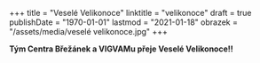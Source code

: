 +++
title = "Veselé Velikonoce"
linktitle = "velikonoce"
draft = true
publishDate = "1970-01-01"
lastmod = "2021-01-18"
obrazek = "/assets/media/veselé velikonoce.jpg"
+++

**Tým Centra Břežánek a VIGVAMu přeje Veselé Velikonoce!!**   
